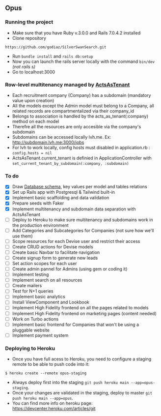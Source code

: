 ## Opus
### Running the project
- Make sure that you have Ruby v.3.0.0 and Rails 7.0.4.2 installed
- Clone repository
```
https://github.com/godiaz/SilverSwanSearch.git
```
- Run `bundle install` and ``rails db:setup``
- Now you can launch the rails server locally with the command ``bin/dev`` *(not rails s)*
- Go to localhost:3000

### Row-level multitenancy managed by [ActsAsTenant](https://github.com/ErwinM/acts_as_tenant)
- Each recruitment company (Company) has a subdomain (mandatory value upon creation)
- All the models except the Admin model must belong to a Company, all related records are compartmentalized via their company_id
- Belongs to association is handled by the acts_as_tenant(:company) method on each model
- Therefre all the resources are only accesible via the company's subdomain
- Subdomains can be accessed locally lvh.me. Ex: http://subdomain.lvh.me:3000/jobs
- For lvh to work locally, config hosts must disabled in application.rb : `config.hosts = nil`
- ActsAsTenant.current_tenant is definied in ApplicationController with `set_current_tenant_by_subdomain(:company, :subdomain)`

### To do
- [x] Draw [Database schema](https://www.figma.com/file/rykj86L6cf3ApFiafoaq5g/Untitled?node-id=0%3A1&t=MG46fFBny3rAfZP6-1), key values per model and tables relations
- [x] Set up Rails app with Postgresql & Tailwind built-in
- [x] Implement basic scaffolding and data validation
- [x] Prepare seeds with Faker
- [x] Implement multitenancy and subdomain data separation with ActsAsTenant
- [ ] Deploy to Heroku to make sure multitenancy and subdomains work in the production environment
- [ ] Add Categories and Subcategories for Companies (not sure how we'll use them)
- [ ] Scope resources for each Devise user and restrict their access
- [ ] Create CRUD actions for Devise models
- [ ] Create basic Navbar to facilitate navigation
- [ ] Create signup form to generate new leads
- [ ] Set action scopes for each user
- [ ] Create admin pannel for Admins (using gem or coding it)
- [ ] Implement testing
- [ ] Implement search on all resources
- [ ] Create mailers
- [ ] Test for N+1 queries
- [ ] Implement basic analytics
- [ ] Install ViewComponent and Lookbook
- [ ] Implement High Fidelity frontend on all the pages related to models
- [ ] Implement High Fidelity frontend on marketing pages (content needed)
- [ ] Work on Turbo actions
- [ ] Implement basic frontend for Companies that won't be using a pluggable website
- [ ] Implement payment system

### Deploying to Heroku
- Once you have full acess to Heroku, you need to configure a staging remote to be able to push code into it:
```
$ heroku create --remote opus-staging
```
- Always deploy first into the staging `git push heroku main --app=opus-staging`.
- Once your changes are validated in the staging, deploy to master `git push heroku main --app=opus`.
- You can find more info on heroku page: https://devcenter.heroku.com/articles/git
